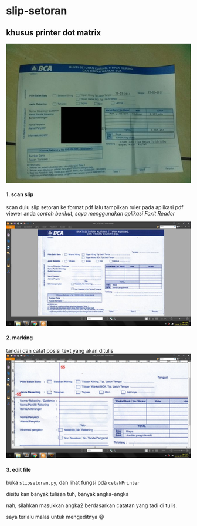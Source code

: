 # slip-setoran
## khusus printer dot matrix

![](https://github.com/candragati/slip-setoran/raw/master/IMG_20170324_053139-2.jpg)


#### 1. scan slip
scan dulu slip setoran ke format pdf lalu tampilkan ruler pada aplikasi pdf viewer anda
_contoh berikut, saya menggunakan aplikasi Foxit Reader_

![](https://github.com/candragati/slip-setoran/raw/master/scanSlip.jpg)

#### 2. marking
tandai dan catat posisi text yang akan ditulis
![](https://github.com/candragati/slip-setoran/raw/master/scanSlipMarker.jpg)

#### 3. edit file
buka `slipsetoran.py`, dan lihat fungsi pda `cetakPrinter`

disitu kan banyak tulisan tuh, banyak angka-angka

nah, silahkan masukkan angka2 berdasarkan catatan yang tadi di tulis.

saya terlalu malas untuk mengeditnya  :sweat_smile:
